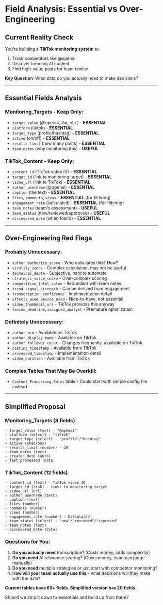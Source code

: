 # Field Analysis: Essential vs Over-Engineering

## Current Reality Check

You're building a **TikTok monitoring system** to:
1. Track competitors like @openai
2. Discover trending AI content
3. Find high-value posts for team review

**Key Question**: What data do you actually need to make decisions?

---

## Essential Fields Analysis

### Monitoring_Targets - Keep Only:
- `target_value` (@openai, #ai, etc.) - **ESSENTIAL**
- `platform` (tiktok) - **ESSENTIAL**
- `target_type` (profile/hashtag) - **ESSENTIAL**
- `active` (on/off) - **ESSENTIAL**
- `results_limit` (how many posts) - **ESSENTIAL**
- `team_notes` (why monitoring this) - **USEFUL**

### TikTok_Content - Keep Only:
- `content_id` (TikTok video ID) - **ESSENTIAL**
- `target_id` (link to monitoring target) - **ESSENTIAL**
- `video_url` (link to TikTok) - **ESSENTIAL**
- `author_username` (@openai) - **ESSENTIAL**
- `caption` (the text) - **ESSENTIAL**
- `likes`, `comments`, `views` - **ESSENTIAL** (for filtering)
- `engagement_rate` (calculated) - **ESSENTIAL** (for filtering)
- `team_notes` (team's assessment) - **USEFUL**
- `team_status` (new/reviewed/approved) - **USEFUL**
- `discovered_date` (when found) - **ESSENTIAL**

---

## Over-Engineering Red Flags

### Probably Unnecessary:
- `author_authority_score` - Who calculates this? How?
- `virality_score` - Complex calculation, may not be useful
- `technical_depth` - Subjective, hard to automate
- `strategic_value_score` - Over-complex scoring
- `competitive_intel_value` - Redundant with team notes
- `trend_signal_strength` - Can be derived from engagement
- `transcription_confidence` - Implementation detail
- `effects_used`, `sounds_used` - Nice-to-have, not essential
- `video_thumbnail_url` - TikTok provides this anyway
- `review_deadline`, `assigned_analyst` - Premature optimization

### Definitely Unnecessary:
- `author_bio` - Available on TikTok
- `author_display_name` - Available on TikTok
- `author_follower_count` - Changes frequently, available on TikTok
- `posting_timestamp` - Available from TikTok
- `processed_timestamp` - Implementation detail
- `video_duration` - Available from TikTok

### Complex Tables That May Be Overkill:
- `Content_Processing_Rules` table - Could start with simple config file instead

---

## Simplified Proposal

### Monitoring_Targets (8 fields)
```
- target_value (text) - "@openai"
- platform (select) - "tiktok"
- target_type (select) - "profile"/"hashtag"
- active (checkbox)
- results_limit (number) - 20
- team_notes (text)
- created_date (auto)
- last_processed (date)
```

### TikTok_Content (12 fields)
```
- content_id (text) - TikTok video ID
- target_id (link) - Links to monitoring target
- video_url (url)
- author_username (text)
- caption (text)
- likes (number)
- comments (number)
- views (number)
- engagement_rate (number) - Calculated
- team_status (select) - "new"/"reviewed"/"approved"
- team_notes (text)
- discovered_date (date)
```

### Questions for You:

1. **Do you actually need** transcription? (Costs money, adds complexity)
2. **Do you need** AI relevance scoring? (Costs money, team can judge manually)
3. **Do you need** multiple strategies or just start with competitor monitoring?
4. **How will your team actually use this** - what decisions will they make with the data?

**Current tables have 60+ fields. Simplified version has 20 fields.**

Should we strip it down to essentials and build up from there?